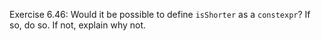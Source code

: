 Exercise 6.46: Would it be possible to define ```isShorter``` as a ```constexpr```?
If so, do so. If not, explain why not.
